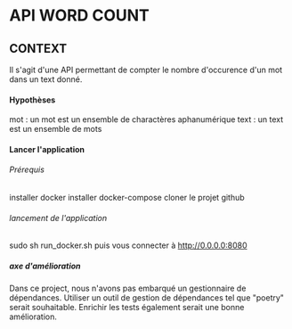 # API WORD COUNT

## CONTEXT

Il s'agit d'une API permettant de compter le nombre d'occurence d'un mot dans un text donné.

#### Hypothèses

mot : un mot est un ensemble de charactères aphanumérique 
text : un text est un ensemble de mots

#### Lancer l'application 

###### Prérequis
installer docker 
installer docker-compose
cloner le projet github 
###### lancement de l'application 
sudo sh  run_docker.sh
puis vous connecter à http://0.0.0.0:8080

##### axe d'amélioration 
Dans ce project, nous n'avons pas embarqué un gestionnaire de dépendances. Utiliser un outil de 
gestion de dépendances tel que "poetry" serait souhaitable.
Enrichir les tests également serait une bonne amélioration.

